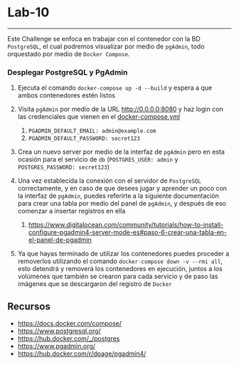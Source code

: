 # Lab-10

---

Este Challenge se enfoca en trabajar con el contenedor con la BD `PostgreSQL`, el cual podremos visualizar por medio de `pgAdmin`, todo orquestado por medio de `Docker Compose`.

### Desplegar PostgreSQL y PgAdmin

1. Ejecuta el comando `docker-compose up -d --build` y espera a que ambos contenedores estén listos
2. Visita `pgAdmin` por medio de la URL <http://0.0.0.0:8080> y haz login con las credenciales que vienen en el [docker-compose.yml](docker-compose.yml)

   1. `PGADMIN_DEFAULT_EMAIL: admin@example.com`
   2. `PGADMIN_DEFAULT_PASSWORD: secret123`

3. Crea un nuevo server por medio de la interfaz de `pgAdmin` pero en esta ocasión para el servicio de `db` (`POSTGRES_USER: admin` y `POSTGRES_PASSWORD: secret123`)

4. Una vez establecida la conexión con el servidor de `PostgreSQL` correctamente, y en caso de que desees jugar y aprender un poco con la interfaz de `pgAdmin`, puedes referirte a la siguiente documentación para crear una tabla por medio del panel de `pgAdmin`, y después de eso comenzar a insertar registros en ella

   1. <https://www.digitalocean.com/community/tutorials/how-to-install-configure-pgadmin4-server-mode-es#paso-6-crear-una-tabla-en-el-panel-de-pgadmin>

5. Ya que hayas terminado de utilizar los contenedores puedes proceder a removerlos utilizando el comando `docker-compose down -v --rmi all`, esto detendrá y removerá los contenedores en ejecución, juntos a los volúmenes que también se crearon para cada servicio y de paso las imágenes que se descargaron del registro de `Docker`

## Recursos

- <https://docs.docker.com/compose/>
- <https://www.postgresql.org/>
- <https://hub.docker.com/_/postgres>
- <https://www.pgadmin.org/>
- <https://hub.docker.com/r/dpage/pgadmin4/>
